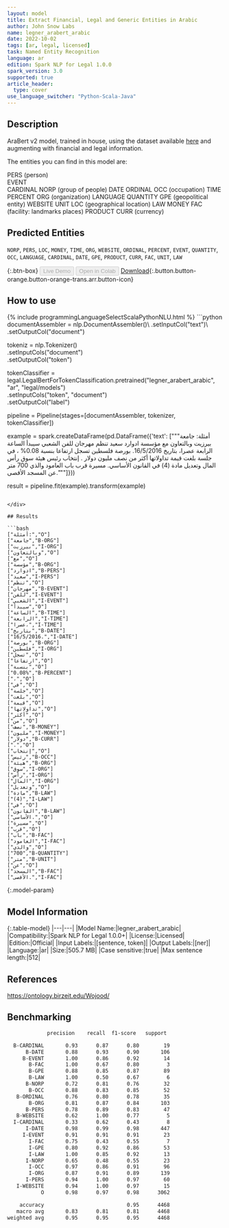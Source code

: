 ```yaml
---
layout: model
title: Extract Financial, Legal and Generic Entities in Arabic
author: John Snow Labs
name: legner_arabert_arabic
date: 2022-10-02
tags: [ar, legal, licensed]
task: Named Entity Recognition
language: ar
edition: Spark NLP for Legal 1.0.0
spark_version: 3.0
supported: true
article_header:
  type: cover
use_language_switcher: "Python-Scala-Java"
---
```


## Description

AraBert v2 model, trained in house, using the dataset available [here](https://ontology.birzeit.edu/Wojood/) and augmenting with financial and legal information.

The entities you can find in this model are:

PERS (person)	
EVENT	
CARDINAL
NORP (group of people)
DATE
ORDINAL
OCC (occupation)
TIME
PERCENT
ORG (organization)
LANGUAGE
QUANTITY
GPE (geopolitical entity)
WEBSITE
UNIT
LOC (geographical location)
LAW
MONEY
FAC (facility: landmarks places)
PRODUCT
CURR (currency)

## Predicted Entities

`NORP`, `PERS`, `LOC`, `MONEY`, `TIME`, `ORG`, `WEBSITE`, `ORDINAL`, `PERCENT`, `EVENT`, `QUANTITY`, `OCC`, `LANGUAGE`, `CARDINAL`, `DATE`, `GPE`, `PRODUCT`, `CURR`, `FAC`, `UNIT`, `LAW`

{:.btn-box}
<button class="button button-orange" disabled>Live Demo</button>
<button class="button button-orange" disabled>Open in Colab</button>
[Download](https://s3.amazonaws.com/auxdata.johnsnowlabs.com/legal/models/legner_arabert_arabic_ar_1.0.0_3.0_1664705605292.zip){:.button.button-orange.button-orange-trans.arr.button-icon}

## How to use



<div class="tabs-box" markdown="1">
{% include programmingLanguageSelectScalaPythonNLU.html %}
```python
documentAssembler = nlp.DocumentAssembler()\
  .setInputCol("text")\
  .setOutputCol("document")

tokeniz = nlp.Tokenizer()\
  .setInputCols("document")\
  .setOutputCol("token")
  
tokenClassifier = legal.LegalBertForTokenClassification.pretrained("legner_arabert_arabic", "ar", "legal/models")\
  .setInputCols("token", "document")\
  .setOutputCol("label")
  
pipeline = Pipeline(stages=[documentAssembler, tokenizer, tokenClassifier])

example = spark.createDataFrame(pd.DataFrame({'text': ["""أمثلة:
جامعة بيرزيت وبالتعاون مع مؤسسة ادوارد سعيد تنظم مهرجان للفن الشعبي سيبدأ الساعة الرابعة عصرا، بتاريخ 16/5/2016.
بورصة فلسطين تسجل ارتفاعا بنسبة 0.08% ، في جلسة بلغت قيمة تداولاتها أكثر من نصف مليون دولار .
إنتخاب رئيس هيئة سوق رأس المال وتعديل مادة (4) في القانون الأساسي.
مسيرة قرب باب العامود والذي 700 متر عن المسجد الأقصى."""]}))

result = pipeline.fit(example).transform(example)
```

</div>

## Results

```bash
["أمثلة:","O"]
["جامعة","B-ORG"]
["بيرزيت","I-ORG"]
["وبالتعاون","O"]
["مع","O"]
["مؤسسة","B-ORG"]
["ادوارد","B-PERS"]
["سعيد","I-PERS"]
["تنظم","O"]
["مهرجان","B-EVENT"]
["للفن","I-EVENT"]
["الشعبي","I-EVENT"]
["سيبدأ","O"]
["الساعة","B-TIME"]
["الرابعة","I-TIME"]
["عصرا،","I-TIME"]
["بتاريخ","B-DATE"]
["16/5/2016.","I-DATE"]
["بورصة","B-ORG"]
["فلسطين","I-ORG"]
["تسجل","O"]
["ارتفاعا","O"]
["بنسبة","O"]
["0.08%","B-PERCENT"]
["،","O"]
["في","O"]
["جلسة","O"]
["بلغت","O"]
["قيمة","O"]
["تداولاتها","O"]
["أكثر","O"]
["من","O"]
["نصف","B-MONEY"]
["مليون","I-MONEY"]
["دولار","B-CURR"]
[".","O"]
["إنتخاب","O"]
["رئيس","B-OCC"]
["هيئة","B-ORG"]
["سوق","I-ORG"]
["رأس","I-ORG"]
["المال","I-ORG"]
["وتعديل","O"]
["مادة","B-LAW"]
["(4)","I-LAW"]
["في","O"]
["القانون","B-LAW"]
["الأساسي.","O"]
["مسيرة","O"]
["قرب","O"]
["باب","B-FAC"]
["العامود","I-FAC"]
["والذي","O"]
["700","B-QUANTITY"]
["متر","B-UNIT"]
["عن","O"]
["المسجد","B-FAC"]
["الأقصى.","I-FAC"]
```

{:.model-param}
## Model Information

{:.table-model}
|---|---|
|Model Name:|legner_arabert_arabic|
|Compatibility:|Spark NLP for Legal 1.0.0+|
|License:|Licensed|
|Edition:|Official|
|Input Labels:|[sentence, token]|
|Output Labels:|[ner]|
|Language:|ar|
|Size:|505.7 MB|
|Case sensitive:|true|
|Max sentence length:|512|

## References

https://ontology.birzeit.edu/Wojood/

## Benchmarking

```bash
             precision    recall  f1-score   support

  B-CARDINAL       0.93      0.87      0.80        19
      B-DATE       0.88      0.93      0.90       106
     B-EVENT       1.00      0.86      0.92        14
       B-FAC       1.00      0.67      0.80         3
       B-GPE       0.88      0.85      0.87        89
       B-LAW       1.00      0.50      0.67         6
      B-NORP       0.72      0.81      0.76        32
       B-OCC       0.88      0.83      0.85        52
   B-ORDINAL       0.76      0.80      0.78        35
       B-ORG       0.81      0.87      0.84       103
      B-PERS       0.78      0.89      0.83        47
   B-WEBSITE       0.62      1.00      0.77         5
  I-CARDINAL       0.33      0.62      0.43         8
      I-DATE       0.98      0.99      0.98       447
     I-EVENT       0.91      0.91      0.91        23
       I-FAC       0.75      0.43      0.55         7
       I-GPE       0.80      0.92      0.86        53
       I-LAW       1.00      0.85      0.92        13
      I-NORP       0.65      0.48      0.55        23
       I-OCC       0.97      0.86      0.91        96
       I-ORG       0.87      0.91      0.89       139
      I-PERS       0.94      1.00      0.97        60
   I-WEBSITE       0.94      1.00      0.97        15
           O       0.98      0.97      0.98      3062

    accuracy                           0.95      4468
   macro avg       0.83      0.81      0.81      4468
weighted avg       0.95      0.95      0.95      4468
```